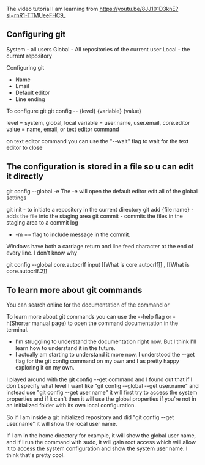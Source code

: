 
The video tutorial I am learning from 
https://youtu.be/8JJ101D3knE?si=rnR1-TTMUeeFHC9_


## Configuring git
System - all users
Global - All repositories of the current user
Local - the current repository 

Configuring git
- Name
- Email
- Default editor
- Line ending

To configure git 
git config -- {level} {variable} {value}

level = system, global, local
variable = user.name, user.email, core.editor
value = name, email, or text editor command

on text editor command you can use the "--wait" flag to wait for the text editor to close

## The configuration is stored in a file so u can edit it directly

git config --global -e 
The -e will open the default editor edit all of the global settings 

git init - to initiate a repository in the current directory
git add {file name} - adds the file into the staging area 
git commit - commits the files in the staging area to a commit log
 - -m == flag to include message in the commit.

Windows have both a carriage return and line feed character at the end of every line. I don't know why


git config --global core.autocrlf input [[What is core.autocrlf]] , [[What is core.autocrlf.2]]


## To learn more about git commands

You can search online for the documentation of the command or

To learn more about git commands you can use the --help flag or -h(Shorter manual page) to open the command documentation in the terminal. 
- I'm struggling to understand the documentation right now. But I think I'll learn how to understand it in the future.
- I actually am starting to understand it more now. I understood the --get flag for the git config command on my own and I as pretty happy exploring it on my own.

I played around with the git config --get command and I found out that if I don't specify what level I want like "git config --global --get user.name" and instead use "git config --get user.name" it will first try to access the system properties and if it can't then it will use the global properties if you're not in an initialized folder with its own local configuration. 

So if I am inside a git initialized repository and did "git config --get user.name" it will show the local user name.

If I am in the home directory for example, it will show the global user name, and if I run the command with sudo, it will gain root access which will allow it to access the system configuration and show the system user name. I think that's pretty cool.



